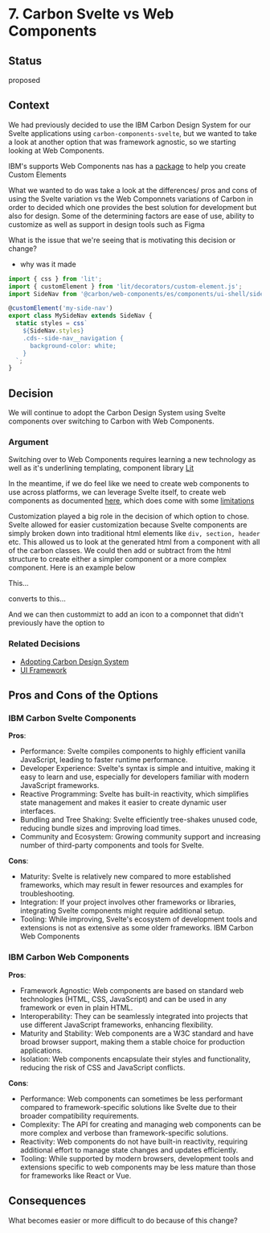 # 7. Carbon Svelte vs Web Components

## Status

proposed

## Context

We had previously decided to use the IBM Carbon Design System for our Svelte applications using `carbon-components-svelte`, but we wanted to take a look at another option that was framework agnostic, so we starting looking at Web Components.

IBM's supports Web Components nas has a [package](https://github.com/carbon-design-system/carbon-for-ibm-dotcom/tree/main/packages/carbon-web-components) to help you create Custom Elements

What we wanted to do was take a look at the differences/ pros and cons of using the Svelte variation vs the Web Componnets variations of Carbon in order to decided which one provides the best solution for development but also for design. Some of the determining factors are ease of use, ability to customize as well as support in design tools such as Figma

What is the issue that we're seeing that is motivating this decision or change?

- why was it made

```JavaScript
import { css } from 'lit';
import { customElement } from 'lit/decorators/custom-element.js';
import SideNav from '@carbon/web-components/es/components/ui-shell/side-nav.js';

@customElement('my-side-nav')
export class MySideNav extends SideNav {
  static styles = css`
    ${SideNav.styles}
    .cds--side-nav__navigation {
      background-color: white;
    }
  `;
}

```

## Decision

We will continue to adopt the Carbon Design System using Svelte components over switching to Carbon with Web Components.

### Argument

Switching over to Web Components requires learning a new technology as well as it's underlining templating, component library [Lit](https://lit.dev/docs/v1/lit-html/introduction/)

In the meantime, if we do feel like we need to create web components to use across platforms, we can leverage Svelte itself, to create web components as documented [here](https://svelte.dev/docs/custom-elements-api), which does come with some [limitations](https://svelte.dev/docs/custom-elements-api#caveats-and-limitations)

Customization played a big role in the decision of which option to chose. Svelte allowed for easier customization because Svelte components are simply broken down into traditional html elements like `div, section, header` etc. This allowed us to look at the generated html from a component with all of the carbon classes. We could then add or subtract from the html structure to create either a simpler component or a more complex component. Here is an example below

This...

converts to this...

And we can then custommizt to add an icon to a componnet that didn't previously have the option to

### Related Decisions

- [Adopting Carbon Design System](https://coda.io/d/Product_dGmk3eNjmm8/Draft-ADR-Design-System-Carbon-Design_sutAh?loginToken=billy%40defenseunicorns.com#_luHN1)
- [UI Framework](https://coda.io/d/Product_dGmk3eNjmm8/Draft-ADR-UI-framework_suDXx#_luQvX)

## Pros and Cons of the Options

### IBM Carbon Svelte Components

**Pros**:

- Performance: Svelte compiles components to highly efficient vanilla JavaScript, leading to faster runtime performance.
- Developer Experience: Svelte's syntax is simple and intuitive, making it easy to learn and use, especially for developers familiar with modern JavaScript frameworks.
- Reactive Programming: Svelte has built-in reactivity, which simplifies state management and makes it easier to create dynamic user interfaces.
- Bundling and Tree Shaking: Svelte efficiently tree-shakes unused code, reducing bundle sizes and improving load times.
- Community and Ecosystem: Growing community support and increasing number of third-party components and tools for Svelte.

**Cons**:

- Maturity: Svelte is relatively new compared to more established frameworks, which may result in fewer resources and examples for troubleshooting.
- Integration: If your project involves other frameworks or libraries, integrating Svelte components might require additional setup.
- Tooling: While improving, Svelte's ecosystem of development tools and extensions is not as extensive as some older frameworks.
  IBM Carbon Web Components

### IBM Carbon Web Components

**Pros**:

- Framework Agnostic: Web components are based on standard web technologies (HTML, CSS, JavaScript) and can be used in any framework or even in plain HTML.
- Interoperability: They can be seamlessly integrated into projects that use different JavaScript frameworks, enhancing flexibility.
- Maturity and Stability: Web components are a W3C standard and have broad browser support, making them a stable choice for production applications.
- Isolation: Web components encapsulate their styles and functionality, reducing the risk of CSS and JavaScript conflicts.

**Cons**:

- Performance: Web components can sometimes be less performant compared to framework-specific solutions like Svelte due to their broader compatibility requirements.
- Complexity: The API for creating and managing web components can be more complex and verbose than framework-specific solutions.
- Reactivity: Web components do not have built-in reactivity, requiring additional effort to manage state changes and updates efficiently.
- Tooling: While supported by modern browsers, development tools and extensions specific to web components may be less mature than those for frameworks like React or Vue.

## Consequences

What becomes easier or more difficult to do because of this change?
